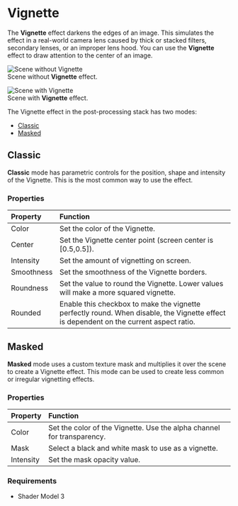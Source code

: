# Vignette

The **Vignette** effect darkens the edges of an image. This simulates the effect in a real-world camera lens caused by thick or stacked filters, secondary lenses, or an improper lens hood. You can use the **Vignette** effect to draw attention to the center of an image.

![Scene without Vignette](images\PostProcessing-Vignette-1.png)  
Scene without **Vignette** effect.

![Scene with Vignette](images\PostProcessing-Vignette-2.png)  
Scene with **Vignette** effect.

The Vignette effect in the post-processing stack has two modes:

- [Classic](#classic)
- [Masked](#masked)

<a name="classic"></a>
## Classic

**Classic** mode has parametric controls for the position, shape and intensity of the Vignette. This is the most common way to use the effect.

### Properties

| Property   | Function                                                 |
| :-------------- | :------------------------------------------------------------ |
| Color      | Set the color of the Vignette.      |
| Center     | Set the Vignette center point (screen center is [0.5,0.5]). |
| Intensity  | Set the amount of vignetting on screen.                              |
| Smoothness | Set the smoothness of the Vignette borders.                          |
| Roundness  | Set the value to round the Vignette. Lower values will make a more squared vignette.              |
| Rounded    | Enable this checkbox to make the vignette perfectly round. When disable, the Vignette effect is dependent on the current aspect ratio. |

<a name="masked"></a>
## Masked

**Masked** mode uses a custom texture mask and multiplies it over the scene to create a Vignette effect. This mode can be used to create less common or irregular vignetting effects.

### Properties

| Property  | Function                                            |
| :------------- | :------------------------------------------------------- |
| Color     | Set the color of the Vignette. Use the alpha channel for transparency. |
| Mask      | Select a black and white mask to use as a vignette.            |
| Intensity | Set the mask opacity value.                                           |

### Requirements

- Shader Model 3

